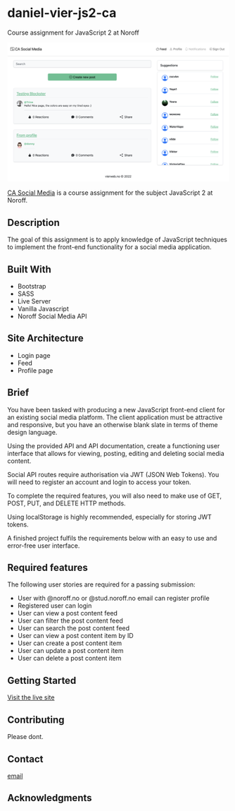 # daniel-vier-js2-ca

Course assignment for JavaScript 2 at Noroff

![image](https://github.com/donnybrilliant/daniel-vier-js2-ca/blob/main/assets/images/screenshot.png)

[CA Social Media](https://daniel-vier-js2-ca.netlify.app/) is a course assignment for the subject JavaScript 2 at Noroff.

## Description

The goal of this assignment is to apply knowledge of JavaScript techniques to implement the front-end functionality for a social media application.

## Built With

- Bootstrap
- SASS
- Live Server
- Vanilla Javascript
- Noroff Social Media API

## Site Architecture

- Login page
- Feed
- Profile page

## Brief

You have been tasked with producing a new JavaScript front-end client for an existing social media platform. The client application must be attractive and responsive, but you have an otherwise blank slate in terms of theme design language.

Using the provided API and API documentation, create a functioning user interface that allows for viewing, posting, editing and deleting social media content.

Social API routes require authorisation via JWT (JSON Web Tokens). You will need to register an account and login to access your token.

To complete the required features, you will also need to make use of GET, POST, PUT, and DELETE HTTP methods.

Using localStorage is highly recommended, especially for storing JWT tokens.

A finished project fulfils the requirements below with an easy to use and error-free user interface.

## Required features

The following user stories are required for a passing submission:

- User with @noroff.no or @stud.noroff.no email can register profile
- Registered user can login
- User can view a post content feed
- User can filter the post content feed
- User can search the post content feed
- User can view a post content item by ID
- User can create a post content item
- User can update a post content item
- User can delete a post content item

## Getting Started

[Visit the live site](https://daniel-vier-js2-ca.netlify.app/)

## Contributing

Please dont.

## Contact

[email](mailto:daniel.vier@gmail.com)

## Acknowledgments
